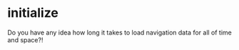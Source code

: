 # initialize

Do you have any idea how long it takes to load navigation data for all of time and space?!
